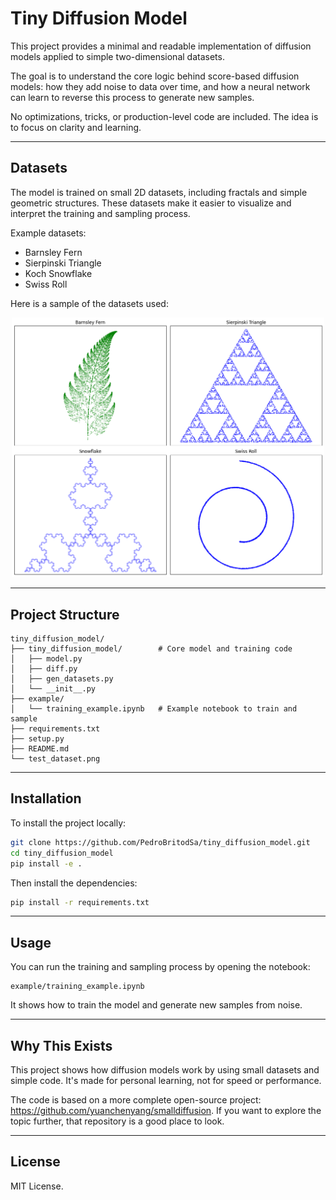 # Tiny Diffusion Model

This project provides a minimal and readable implementation of diffusion models applied to simple two-dimensional datasets.

The goal is to understand the core logic behind score-based diffusion models: how they add noise to data over time, and how a neural network can learn to reverse this process to generate new samples.

No optimizations, tricks, or production-level code are included. The idea is to focus on clarity and learning.

---

## Datasets

The model is trained on small 2D datasets, including fractals and simple geometric structures. These datasets make it easier to visualize and interpret the training and sampling process.

Example datasets:

- Barnsley Fern
- Sierpinski Triangle
- Koch Snowflake
- Swiss Roll

Here is a sample of the datasets used:

<p align="center">
  <img src="test_dataset.png" alt="Example of datasets" width="500"/>
</p>

---

## Project Structure

```
tiny_diffusion_model/
├── tiny_diffusion_model/        # Core model and training code
│   ├── model.py
│   ├── diff.py
│   ├── gen_datasets.py
│   └── __init__.py
├── example/
│   └── training_example.ipynb   # Example notebook to train and sample
├── requirements.txt
├── setup.py
├── README.md
└── test_dataset.png
```

---

## Installation

To install the project locally:

```bash
git clone https://github.com/PedroBritodSa/tiny_diffusion_model.git
cd tiny_diffusion_model
pip install -e .
```

Then install the dependencies:

```bash
pip install -r requirements.txt
```

---

## Usage

You can run the training and sampling process by opening the notebook:

```
example/training_example.ipynb
```

It shows how to train the model and generate new samples from noise.

---

## Why This Exists

This project shows how diffusion models work by using small datasets and simple code. It's made for personal learning, not for speed or performance.

The code is based on a more complete open-source project: https://github.com/yuanchenyang/smalldiffusion.
If you want to explore the topic further, that repository is a good place to look.

---

## License

MIT License.
